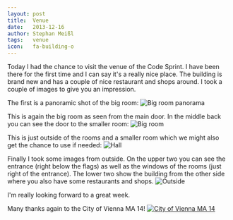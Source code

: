 ```yaml
---
layout: post
title:  Venue
date:   2013-12-16
author: Stephan Meißl
tags:   venue
icon:   fa-building-o
---
```


Today I had the chance to visit the venue of the Code Sprint. I have been 
there for the first time and I can say it's a really nice place. The 
building is brand new and has a couple of nice restaurant and shops around. 
I took a couple of images to give you an impression.

The first is a panoramic shot of the big room: <img 
src="{{site.baseurl}}/assets/Venue_1.jpg" alt="Big room panorama" title="Big 
room panorama" class="img-rounded img-responsive"/>

This is again the big room as seen from the main door. In the middle back 
you can see the door to the smaller room: <img 
src="{{site.baseurl}}/assets/Venue_2.jpg" alt="Big room" title="Big room" 
class="img-rounded img-responsive"/>

This is just outside of the rooms and a smaller room which we might also get 
the chance to use if needed: <img src="{{site.baseurl}}/assets/Venue_3.jpg" 
alt="Hall" title="Hall" class="img-rounded img-responsive"/>

Finally I took some images from outside. On the upper two you can see the 
entrance (right below the flags) as well as the windows of the rooms (just 
right of the entrance). The lower two show the building from the other side 
where you also have some restaurants and shops. <img 
src="{{site.baseurl}}/assets/Venue_4.jpg" alt="Outside" title="Outside" 
class="img-rounded img-responsive"/>

I'm really looking forward to a great week.

Many thanks again to the City of Vienna MA 14!
<a href="http://www.wien.gv.at/english/administration/ict/index.html" 
title="City of Vienna MA 14"><img 
src="{{site.baseurl}}/assets/Logo-City-of-Vienna.png" alt="City of Vienna MA 
14" title="City of Vienna MA 14" class="img-responsive"/></a>
